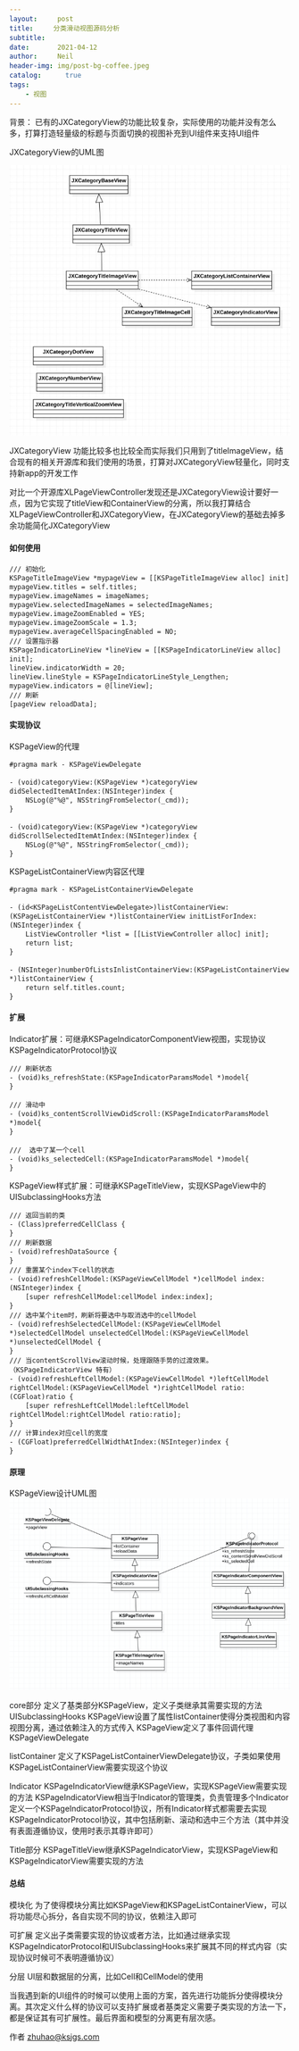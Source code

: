 ```yaml
---
layout:     post
title:     分类滑动视图源码分析
subtitle:      
date:       2021-04-12
author:     Neil
header-img: img/post-bg-coffee.jpeg
catalog:      true
tags:
    - 视图
---
```



背景：
已有的JXCategoryView的功能比较复杂，实际使用的功能并没有怎么多，打算打造轻量级的标题与页面切换的视图补充到UI组件来支持UI组件


JXCategoryView的UML图

![8855546B-43D3-497C-85B5-D425CB613F6A.png](/img/local/category1.png)


JXCategoryView 功能比较多也比较全而实际我们只用到了titleImageView，结合现有的相关开源库和我们使用的场景，打算对JXCategoryView轻量化，同时支持新app的开发工作

对比一个开源库XLPageViewController发现还是JXCategoryView设计要好一点，因为它实现了titleView和ContainerView的分离，所以我打算结合XLPageViewController和JXCategoryView，在JXCategoryView的基础去掉多余功能简化JXCategoryView
#### 
#### 如何使用
```
/// 初始化
KSPageTitleImageView *mypageView = [[KSPageTitleImageView alloc] init]
mypageView.titles = self.titles;
mypageView.imageNames = imageNames;
mypageView.selectedImageNames = selectedImageNames;
mypageView.imageZoomEnabled = YES;
mypageView.imageZoomScale = 1.3;
mypageView.averageCellSpacingEnabled = NO;
/// 设置指示器
KSPageIndicatorLineView *lineView = [[KSPageIndicatorLineView alloc] init];
lineView.indicatorWidth = 20;
lineView.lineStyle = KSPageIndicatorLineStyle_Lengthen;
mypageView.indicators = @[lineView];
/// 刷新
[pageView reloadData];
```


#### 实现协议


KSPageView的代理
```
#pragma mark - KSPageViewDelegate

- (void)categoryView:(KSPageView *)categoryView didSelectedItemAtIndex:(NSInteger)index {
    NSLog(@"%@", NSStringFromSelector(_cmd));
}

- (void)categoryView:(KSPageView *)categoryView didScrollSelectedItemAtIndex:(NSInteger)index {
    NSLog(@"%@", NSStringFromSelector(_cmd));
}
```


KSPageListContainerView内容区代理
```
#pragma mark - KSPageListContainerViewDelegate

- (id<KSPageListContentViewDelegate>)listContainerView:(KSPageListContainerView *)listContainerView initListForIndex:(NSInteger)index {
    ListViewController *list = [[ListViewController alloc] init];
    return list;
}

- (NSInteger)numberOfListsInlistContainerView:(KSPageListContainerView *)listContainerView {
    return self.titles.count;
}
```


#### 扩展


Indicator扩展：可继承KSPageIndicatorComponentView视图，实现协议KSPageIndicatorProtocol协议
```
/// 刷新状态
- (void)ks_refreshState:(KSPageIndicatorParamsModel *)model{
}

/// 滑动中
- (void)ks_contentScrollViewDidScroll:(KSPageIndicatorParamsModel *)model{
}

///  选中了某一个cell
- (void)ks_selectedCell:(KSPageIndicatorParamsModel *)model{
}
```


KSPageView样式扩展：可继承KSPageTitleView，实现KSPageView中的UISubclassingHooks方法
```
/// 返回当前的类
- (Class)preferredCellClass {
}
/// 刷新数据
- (void)refreshDataSource {
}
/// 重置某个index下cell的状态
- (void)refreshCellModel:(KSPageViewCellModel *)cellModel index:(NSInteger)index {
    [super refreshCellModel:cellModel index:index];
}
/// 选中某个item时，刷新将要选中与取消选中的cellModel
- (void)refreshSelectedCellModel:(KSPageViewCellModel *)selectedCellModel unselectedCellModel:(KSPageViewCellModel *)unselectedCellModel {
}
/// 当contentScrollView滚动时候，处理跟随手势的过渡效果。 （KSPageIndicatorView 特有）
- (void)refreshLeftCellModel:(KSPageViewCellModel *)leftCellModel rightCellModel:(KSPageViewCellModel *)rightCellModel ratio:(CGFloat)ratio {
    [super refreshLeftCellModel:leftCellModel rightCellModel:rightCellModel ratio:ratio];
}
/// 计算index对应cell的宽度
- (CGFloat)preferredCellWidthAtIndex:(NSInteger)index {
}
```


#### 原理


KSPageView设计UML图
![34174712-E7C8-4174-B3B0-33319510C836.png](/img/local/category2.png)


core部分
定义了基类部分KSPageView，定义子类继承其需要实现的方法UISubclassingHooks
KSPageView设置了属性listContainer使得分类视图和内容视图分离，通过依赖注入的方式传入
KSPageView定义了事件回调代理KSPageViewDelegate


listContainer
定义了KSPageListContainerViewDelegate协议，子类如果使用KSPageListContainerView需要实现这个协议

Indicator
KSPageIndicatorView继承KSPageView，实现KSPageView需要实现的方法
KSPageIndicatorView相当于Indicator的管理类，负责管理多个Indicator
定义一个KSPageIndicatorProtocol协议，所有Indicator样式都需要去实现KSPageIndicatorProtocol协议，其中包括刷新、滚动和选中三个方法（其中并没有表面遵循协议，使用时表示其尊许即可）


Title部分
KSPageTitleView继承KSPageIndicatorView，实现KSPageView和KSPageIndicatorView需要实现的方法


#### 总结
模块化
为了使得模块分离比如KSPageView和KSPageListContainerView，可以将功能尽心拆分，各自实现不同的协议，依赖注入即可


可扩展
定义出子类需要实现的协议或者方法，比如通过继承实现KSPageIndicatorProtocol和UISubclassingHooks来扩展其不同的样式内容（实现协议时候可不表明遵循协议）


分层
UI层和数据层的分离，比如Cell和CellModel的使用


当我遇到新的UI组件的时候可以使用上面的方案，首先进行功能拆分使得模块分离。其次定义什么样的协议可以支持扩展或者基类定义需要子类实现的方法一下，都是保证其有可扩展性。最后界面和模型的分离更有层次感。

作者
zhuhao@ksjgs.com
